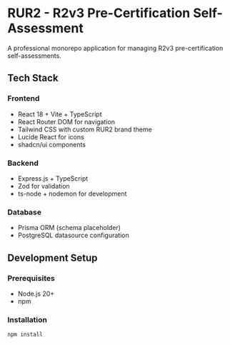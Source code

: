 # RUR2 - R2v3 Pre-Certification Self-Assessment

A professional monorepo application for managing R2v3 pre-certification self-assessments.

## Tech Stack

### Frontend
- React 18 + Vite + TypeScript
- React Router DOM for navigation
- Tailwind CSS with custom RUR2 brand theme
- Lucide React for icons
- shadcn/ui components

### Backend
- Express.js + TypeScript
- Zod for validation
- ts-node + nodemon for development

### Database
- Prisma ORM (schema placeholder)
- PostgreSQL datasource configuration

## Development Setup

### Prerequisites
- Node.js 20+
- npm

### Installation

```bash
npm install
